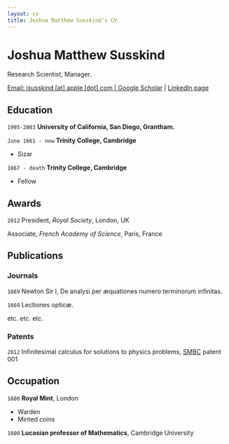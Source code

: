 ```yaml
---
layout: cv
title: Joshua Matthew Susskind's CV
---
```

# Joshua Matthew Susskind
Research Scientist, Manager.

<div id="webaddress">
<a href="jsusskind [at] apple [dot] com">Email: jsusskind [at] apple [dot] com | 
<a href="https://scholar.google.com/citations?user=Sv2TGqsAAAAJ&hl=en">Google Scholar</a>
| <a href="https://www.linkedin.com/in/joshua-susskind-8ab2ab5/">LinkedIn page</a>
</div>


<!-- ## Currently

Standing on the shoulders of giants

### Specialized in

Laws of motion, gravitation, minting coins, disliking [Robert Hooke](http://en.wikipedia.org/wiki/Robert_Hooke)


### Research interests

Cooling, power series, optics, alchemy, planetary motions, apples.

 -->
## Education

`1995-2003`
__University of California, San Diego, Grantham.__

`June 1661 - now`
__Trinity College, Cambridge__

- Sizar

`1667 - death`
__Trinity College, Cambridge__

- Fellow



## Awards

`2012`
President, *Royal Society*, London, UK

Associate, *French Academy of Science*, Paris, France



## Publications

<!-- A list is also available [online](http://scholar.google.co.uk/citations?user=LTOTl0YAAAAJ) -->

### Journals

`1669`
Newton Sir I, De analysi per æquationes numero terminorum infinitas. 

`1669`
Lectiones opticæ.

etc. etc. etc.

### Patents

`2012`
Infinitesimal calculus for solutions to physics problems, [SMBC](http://www.techdirt.com/articles/20121011/09312820678/if-patents-had-been-around-time-newton.shtml) patent 001


## Occupation

`1600`
__Royal Mint__, London

- Warden
- Minted coins

`1600`
__Lucasian professor of Mathematics__, Cambridge University



<!-- ### Footer

Last updated: May 2013 -->


